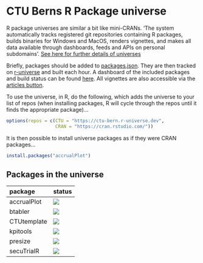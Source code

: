 CTU Berns R Package universe
================

R package universes are similar a bit like mini-CRANs. ‘The system
automatically tracks registered git repositories containing R packages,
builds binaries for Windows and MacOS, renders vignettes, and makes all
data available through dashboards, feeds and APIs on personal
subdomains’. [See here for further details of
universes](https://ropensci.org/blog/2021/06/22/setup-runiverse/)

Briefly, packages should be added to [packages.json](packages.json).
They are then tracked on
[r-universe](https://github.com/r-universe/ctu-bern) and built each
hour. A dashboard of the included packages and build status can be found
[here](https://ctu-bern.r-universe.dev/ui#builds). All vignettes are
also accessible via the [articles
button](https://ctu-bern.r-universe.dev/ui#articles).

To use the universe, in R, do the following, which adds the universe to
your list of repos (when installing packages, R will cycle through the
repos until it finds the appropriate package)…

``` r
options(repos = c(CTU = "https://ctu-bern.r-universe.dev",
                  CRAN = "https://cran.rstudio.com/"))
```

It is then possible to install universe packages as if they were CRAN
packages…

``` r
install.packages("accrualPlot")
```

## Packages in the universe

| package     | status                                                  |
| :---------- | :------------------------------------------------------ |
| accrualPlot | ![](https://ctu-bern.r-universe.dev/badges/accrualPlot) |
| btabler     | ![](https://ctu-bern.r-universe.dev/badges/btabler)     |
| CTUtemplate | ![](https://ctu-bern.r-universe.dev/badges/CTUtemplate) |
| kpitools    | ![](https://ctu-bern.r-universe.dev/badges/kpitools)    |
| presize     | ![](https://ctu-bern.r-universe.dev/badges/presize)     |
| secuTrialR  | ![](https://ctu-bern.r-universe.dev/badges/secuTrialR)  |
